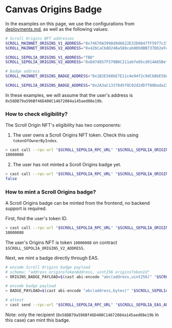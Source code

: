 # Canvas Origins Badge

In the examples on this page, we use the configurations from [deployments.md](./deployments.md), as well as the following values:

```bash
# Scroll Origins NFT addresses
SCROLL_MAINNET_ORIGINS_V1_ADDRESS="0x74670A3998d9d6622E32D0847fF5977c37E0eC91"
SCROLL_MAINNET_ORIGINS_V2_ADDRESS="0x42bCaCb8D24Ba588cab8Db0BB737DD2eFca408EC"

SCROLL_SEPOLIA_ORIGINS_V1_ADDRESS="TBD"
SCROLL_SEPOLIA_ORIGINS_V2_ADDRESS="0xDd7d857F570B0C211abfe05cd914A85BefEC2464"

# Badge address
SCROLL_MAINNET_ORIGINS_BADGE_ADDRESS="0x1B2E568bE7E11c4e94f2c9dC68bE58A80FeeD80A"

SCROLL_SEPOLIA_ORIGINS_BADGE_ADDRESS="0x2A3aC1337845f8C02d2dD7f80Dada22f01b569f9"
```

In these examples, we will assume that the user's address is `0x58DB79a596Bf46D400C14672084a145aed08e19b`.

### How to check eligibility?

The Scroll Origin NFT's eligibility has two components:

1. The user owns a Scroll Origins NFT token. Check this using `tokenOfOwnerByIndex`.

```bash
> cast call --rpc-url "$SCROLL_SEPOLIA_RPC_URL" "$SCROLL_SEPOLIA_ORIGINS_V2_ADDRESS" "tokenOfOwnerByIndex(address,uint256)(uint256)" 0x58DB79a596Bf46D400C14672084a145aed08e19b 0
10000008
```

2. The user has not minted a Scroll Origins badge yet.

```bash
> cast call --rpc-url "$SCROLL_SEPOLIA_RPC_URL" "$SCROLL_SEPOLIA_ORIGINS_BADGE_ADDRESS" "hasBadge(address)(bool)" "0x58DB79a596Bf46D400C14672084a145aed08e19b"
false
```


### How to mint a Scroll Origins badge?

A Scroll Origins badge can be minted from the frontend, no backend support is required.

First, find the user's token ID.

```bash
> cast call --rpc-url "$SCROLL_SEPOLIA_RPC_URL" "$SCROLL_SEPOLIA_ORIGINS_V2_ADDRESS" "tokenOfOwnerByIndex(address,uint256)(uint256)" 0x58DB79a596Bf46D400C14672084a145aed08e19b 0
10000008
```

The user's Origins NFT is token `10000008` on contract `$SCROLL_SEPOLIA_ORIGINS_V2_ADDRESS`.

Next, we mint a badge directly through EAS.

```bash
# encode Scroll Origins badge payload
# schema: "address originsTokenAddress, uint256 originsTokenId"
> ORIGINS_BADGE_PAYLOAD=$(cast abi-encode "abc(address,uint256)" "$SCROLL_SEPOLIA_ORIGINS_V2_ADDRESS" "10000008")

# encode badge payload
> BADGE_PAYLOAD=$(cast abi-encode "abc(address,bytes)" "$SCROLL_SEPOLIA_ORIGINS_BADGE_ADDRESS" "$ORIGINS_BADGE_PAYLOAD")

# attest
> cast send --rpc-url "$SCROLL_SEPOLIA_RPC_URL" "$SCROLL_SEPOLIA_EAS_ADDRESS" "attest((bytes32,(address,uint64,bool,bytes32,bytes,uint256)))" "($SCROLL_SEPOLIA_BADGE_SCHEMA,(0x58DB79a596Bf46D400C14672084a145aed08e19b,0,false,0x0000000000000000000000000000000000000000000000000000000000000000,$BADGE_PAYLOAD,0))" --private-key "$SCROLL_SEPOLIA_PRIVATE_KEY"
```

Note: only the recipient (`0x58DB79a596Bf46D400C14672084a145aed08e19b` in this case) can mint this badge.
